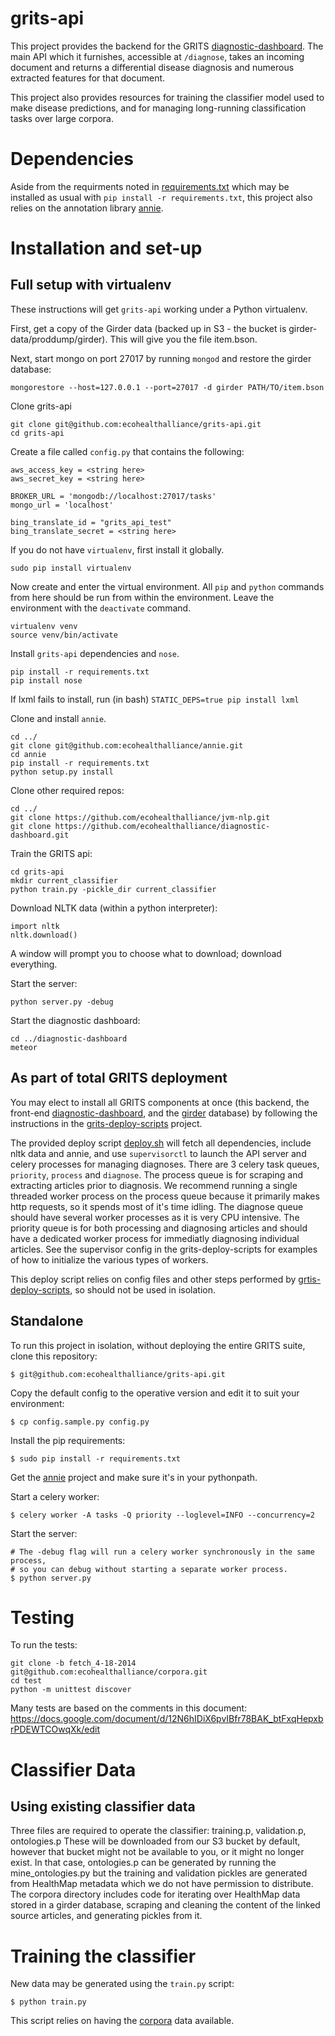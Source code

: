 # grits-api

This project provides the backend for the GRITS [diagnostic-dashboard](https://github.com/ecohealthalliance/diagnostic-dashboard). The main API which it furnishes, accessible at `/diagnose`, takes an incoming document and returns a differential disease diagnosis and numerous extracted features for that document.

This project also provides resources for training the classifier model used to make disease predictions, and for managing long-running classification tasks over large corpora.

# Dependencies

Aside from the requirments noted in [requirements.txt](requirements.txt) which may be installed as usual with `pip install -r requirements.txt`, this project also relies on the annotation library [annie](https://github.com/ecohealthalliance/annie).

# Installation and set-up

## Full setup with virtualenv

These instructions will get `grits-api` working under a Python virtualenv.

First, get a copy of the Girder data (backed up in S3 - the bucket is girder-data/proddump/girder). This will give you the file item.bson.

Next, start mongo on port 27017 by running `mongod` and restore the girder database:

    mongorestore --host=127.0.0.1 --port=27017 -d girder PATH/TO/item.bson

Clone grits-api

    git clone git@github.com:ecohealthalliance/grits-api.git
    cd grits-api

Create a file called `config.py` that contains the following:

    aws_access_key = <string here>
    aws_secret_key = <string here>

    BROKER_URL = 'mongodb://localhost:27017/tasks'
    mongo_url = 'localhost'

    bing_translate_id = "grits_api_test"
    bing_translate_secret = <string here>

If you do not have `virtualenv`, first install it globally.

    sudo pip install virtualenv

Now create and enter the virtual environment. All `pip` and `python` commands from here should be run from within the environment. Leave the environment with the `deactivate` command.

    virtualenv venv
    source venv/bin/activate

Install `grits-api` dependencies and `nose`.

    pip install -r requirements.txt
    pip install nose

If lxml fails to install, run (in bash) `STATIC_DEPS=true pip install lxml`

Clone and install `annie`.

    cd ../
    git clone git@github.com:ecohealthalliance/annie.git
    cd annie
    pip install -r requirements.txt
    python setup.py install

Clone other required repos:

    cd ../
    git clone https://github.com/ecohealthalliance/jvm-nlp.git
    git clone https://github.com/ecohealthalliance/diagnostic-dashboard.git

Train the GRITS api:

    cd grits-api
    mkdir current_classifier
    python train.py -pickle_dir current_classifier

Download NLTK data (within a python interpreter):

    import nltk
    nltk.download()

A window will prompt you to choose what to download; download everything.

Start the server:

    python server.py -debug

Start the diagnostic dashboard:

    cd ../diagnostic-dashboard
    meteor


## As part of total GRITS deployment

You may elect to install all GRITS components at once (this backend, the front-end [diagnostic-dashboard](https://github.com/ecohealthalliance/diagnostic-dashboard), and the [girder](https://github.com/ecohealthalliance/girder) database) by following the instructions in the [grits-deploy-scripts](https://github.com/ecohealthalliance/grits-deploy-scripts) project.

The provided deploy script [deploy.sh](deploy.sh) will fetch all dependencies, include nltk data and annie, and use `supervisorctl` to launch the API server and celery processes for managing diagnoses. There are 3 celery task queues, `priority`, `process` and `diagnose`. The process queue is for scraping and extracting articles prior to diagnosis. We recommend running a single threaded worker process on the process queue because it primarily makes http requests, so it spends most of it's time idling. The diagnose queue should have several worker processes as it is very CPU intensive. The priority queue is for both processing and diagnosing articles and should have a dedicated worker process for immediatly diagnosing individual articles. See the supervisor config in the grits-deploy-scripts for examples of how to initialize the various types of workers.

This deploy script relies on config files and other steps performed by [grtis-deploy-scripts](https://github.com/ecohealthalliance/grits-deploy-scripts), so should not be used in isolation.

## Standalone

To run this project in isolation, without deploying the entire GRITS suite, clone this repository:

    $ git@github.com:ecohealthalliance/grits-api.git

Copy the default config to the operative version and edit it to suit your environment:

    $ cp config.sample.py config.py

Install the pip requirements:

    $ sudo pip install -r requirements.txt

Get the [annie](https://github.com/ecohealthalliance/annie) project and make sure it's in your pythonpath.

Start a celery worker:

	$ celery worker -A tasks -Q priority --loglevel=INFO --concurrency=2

Start the server:

	# The -debug flag will run a celery worker synchronously in the same process,
	# so you can debug without starting a separate worker process.
	$ python server.py

# Testing

To run the tests:

    git clone -b fetch_4-18-2014 git@github.com:ecohealthalliance/corpora.git
    cd test
    python -m unittest discover

Many tests are based on the comments in this document:
https://docs.google.com/document/d/12N6hIDiX6pvIBfr78BAK_btFxqHepxbrPDEWTCOwqXk/edit


# Classifier Data

## Using existing classifier data

Three files are required to operate the classifier: training.p, validation.p, ontologies.p
These will be downloaded from our S3 bucket by default, however that bucket might not
be available to you, or it might no longer exist. In that case, ontologies.p can be
generated by running the mine_ontologies.py but the training and validation pickles
are generated from HealthMap metadata which we do not have permission to distribute.
The corpora directory includes code for iterating over HealthMap data stored
in a girder database, scraping and cleaning the content of the linked source articles,
and generating pickles from it.

# Training the classifier

New data may be generated using the `train.py` script:

    $ python train.py

This script relies on having the [corpora](https://github.com/ecohealthalliance/corpora) data available.
